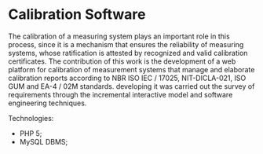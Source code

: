 # Calibration Software

The calibration of a measuring system plays an important role in this process, since it is a mechanism that ensures the reliability of measuring systems, whose ratification is attested by recognized and valid calibration certificates. The contribution of this work is the development of a web platform for calibration of measurement systems that manage and elaborate calibration reports according to NBR ISO IEC / 17025, NIT-DICLA-021, ISO GUM and EA-4 / 02M standards. developing it was carried out the survey of requirements through the incremental interactive model and software engineering techniques.

Technologies:
- PHP 5;
- MySQL DBMS;
